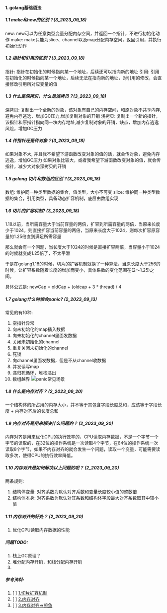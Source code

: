 #### 1. golang基础语法
##### 1.1 make和new的区别？(3_2023_09_18)
new: new可以为任意类型变量分配内存空间，并返回一个指针，不进行初始化动作
make: make只能为slice、channel以及map分配内存空间，返回引用，并执行初始化动作

##### 1.2 指针和引用的区别？(3_2023_09_18)
指针: 指针在初始化的时候指向某一个地址，后续还可以指向新的地址
引用: 引用在初始化的时候指向某一个地址，后续无法在指向新的地址，对引用的修改，会直接修改引用所对应变量的值

##### 1.3 什么是深拷贝，什么是浅拷贝？(3_2023_09_18)
深拷贝: 复制出一个全新的对象，该对象有自己的内存空间，和原对象不共享内存,避免内存逃逸，增加GC压力,增加复制对象的开销
浅拷贝: 复制出一个新的指针，该指针和原指针指向同一块内存地址,减少复制对象的开销，缺点，增加内存逃逸风险，增加GC压力

##### 1.4 传指针还是传对象？(3_2023_09_18)
如果对象不大, 并且我不希望下游函数改变对象的值的话，就会传对象，避免内存逃逸，增加GC压力
如果对象比较大，或者我希望下游函数改变对象的值，就会传指针，减少大对象深拷贝的开销

##### 1.5 golang 切片和数组的区别？(3_2023_09_18)
数组: 维护同一种类型数据的集合，值类型，大小不可变
slice: 维护同一种类型数据的集合，引用类型，具备动态扩容机制，底层由数组实现

##### 1.6 切片的扩容机制? (3_2023_09_18)
1.18以前，当所需容量大于当前容量的两倍，扩容到所需容量的两倍，当原来长度少于1024，则直接扩容当前容量的两倍，当原来长度大于1024，则每次扩容原容量的1.25倍直到满足所需容量

那么就会有一个问题，当长度大于1024的时候是直接扩容两倍，当容量小于1024的时候就变成1.25倍了，不太平滑

于是在golang1.18的时候，切片的扩容机制就换了一种算法，当原长度大于256的时候，让扩容系数随着长度的增加而变小，具体系数的变化范围在(2～1.25)之间。

具体公式是: newCap = oldCap + (oldcap + 3 * thread) / 4



##### 1.7 golang什么时候会panic? (2_2023_09_13)
常见的有10种:
1. 空指针异常
2. 向未初始化的map插入数据
3. 向未初始化的channel里面发数据
4. 关闭未初始化的channel
5. 重复关闭未初始化的channel
6. 死锁
7. 向channel里面发数据，但是不从channel收数据
8. 并发读写map
9. 递归死循环，堆栈溢出
10. 数组越界
![panic常见场景](https://github.com/Luozujian/architect/assets/27532970/70623f7c-4add-40fc-a825-ba818182ca9d)


##### 1.8 什么是内存对齐？ (2_2023_09_20)
一个结构体的所占用的内存大小，并不等于其包含字段长度总和，应该等于字段长度 + 内存对齐后的长度总和

##### 1.9 内存对齐是用来解决什么问题的？  (2_2023_09_20)
内存对齐是用来优化CPU的执行效率的，CPU读取内存数据，不是一个字节一个字节的读取的，在32位的操作系统是一次读取4个字节，在64位的操作系统一次读取8个字节，如果不内存对齐的就会发生一个问题，读取一个变量，可能需要读取多次，使得CPU的执行效率降低。

##### 1.10 内存对齐是如何解决以上问题的呢？ (2_2023_09_20)
两条规则:
1. 结构体变量: 对齐系数为默认对齐系数和变量长度较小值的整数倍
2. 结构体本身: 对齐系数为默认对其系数和结构体字段最大对齐系数取其中较小值

##### 1.11 内存对齐的好处？ (2_2023_09_20)
1. 优化CPU读取内存数据的性能




##### 问题TODO:
1. 栈上GC原理？
2. 堆分配内存开销，和栈分配内存开销
3. 

##### 参考资料:
1. [ ] [1.切片扩容机制](https://juejin.cn/post/7101928883280150558)
2. [ ] [2.内存对齐](https://geektutu.com/post/hpg-struct-alignment.html)
3. [ ] [3.内存对齐=>煎鱼](https://eddycjy.gitbook.io/golang/di-1-ke-za-tan/go-memory-align)
 

